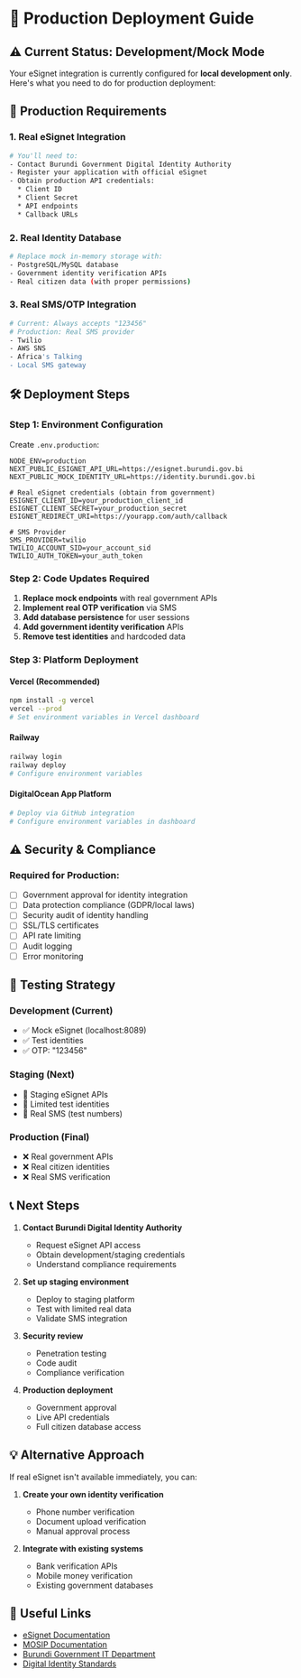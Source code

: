 # 🚀 Production Deployment Guide

## ⚠️ Current Status: Development/Mock Mode

Your eSignet integration is currently configured for **local development only**. Here's what you need to do for production deployment:

## 🔧 **Production Requirements**

### 1. **Real eSignet Integration**
```bash
# You'll need to:
- Contact Burundi Government Digital Identity Authority
- Register your application with official eSignet
- Obtain production API credentials:
  * Client ID
  * Client Secret  
  * API endpoints
  * Callback URLs
```

### 2. **Real Identity Database**
```bash
# Replace mock in-memory storage with:
- PostgreSQL/MySQL database
- Government identity verification APIs
- Real citizen data (with proper permissions)
```

### 3. **Real SMS/OTP Integration**
```bash
# Current: Always accepts "123456"
# Production: Real SMS provider
- Twilio
- AWS SNS
- Africa's Talking
- Local SMS gateway
```

## 🛠️ **Deployment Steps**

### **Step 1: Environment Configuration**

Create `.env.production`:
```env
NODE_ENV=production
NEXT_PUBLIC_ESIGNET_API_URL=https://esignet.burundi.gov.bi
NEXT_PUBLIC_MOCK_IDENTITY_URL=https://identity.burundi.gov.bi

# Real eSignet credentials (obtain from government)
ESIGNET_CLIENT_ID=your_production_client_id
ESIGNET_CLIENT_SECRET=your_production_secret
ESIGNET_REDIRECT_URI=https://yourapp.com/auth/callback

# SMS Provider
SMS_PROVIDER=twilio
TWILIO_ACCOUNT_SID=your_account_sid
TWILIO_AUTH_TOKEN=your_auth_token
```

### **Step 2: Code Updates Required**

1. **Replace mock endpoints** with real government APIs
2. **Implement real OTP verification** via SMS
3. **Add database persistence** for user sessions
4. **Add government identity verification** APIs
5. **Remove test identities** and hardcoded data

### **Step 3: Platform Deployment**

#### **Vercel (Recommended)**
```bash
npm install -g vercel
vercel --prod
# Set environment variables in Vercel dashboard
```

#### **Railway**
```bash
railway login
railway deploy
# Configure environment variables
```

#### **DigitalOcean App Platform**
```bash
# Deploy via GitHub integration
# Configure environment variables in dashboard
```

## ⚠️ **Security & Compliance**

### **Required for Production:**
- [ ] Government approval for identity integration
- [ ] Data protection compliance (GDPR/local laws)
- [ ] Security audit of identity handling
- [ ] SSL/TLS certificates
- [ ] API rate limiting
- [ ] Audit logging
- [ ] Error monitoring

## 🧪 **Testing Strategy**

### **Development** (Current)
- ✅ Mock eSignet (localhost:8089)
- ✅ Test identities
- ✅ OTP: "123456"

### **Staging** (Next)
- 🔄 Staging eSignet APIs
- 🔄 Limited test identities
- 🔄 Real SMS (test numbers)

### **Production** (Final)
- ❌ Real government APIs
- ❌ Real citizen identities
- ❌ Real SMS verification

## 📞 **Next Steps**

1. **Contact Burundi Digital Identity Authority**
   - Request eSignet API access
   - Obtain development/staging credentials
   - Understand compliance requirements

2. **Set up staging environment** 
   - Deploy to staging platform
   - Test with limited real data
   - Validate SMS integration

3. **Security review**
   - Penetration testing
   - Code audit
   - Compliance verification

4. **Production deployment**
   - Government approval
   - Live API credentials
   - Full citizen database access

## 💡 **Alternative Approach**

If real eSignet isn't available immediately, you can:

1. **Create your own identity verification**
   - Phone number verification
   - Document upload verification
   - Manual approval process

2. **Integrate with existing systems**
   - Bank verification APIs
   - Mobile money verification
   - Existing government databases

## 🔗 **Useful Links**

- [eSignet Documentation](https://docs.esignet.io/)
- [MOSIP Documentation](https://docs.mosip.io/)
- [Burundi Government IT Department](https://burundi.gov.bi)
- [Digital Identity Standards](https://openid.net/connect/)
